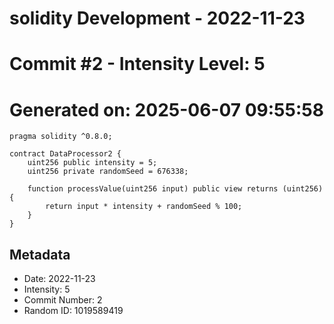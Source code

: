 ﻿# solidity Development - 2022-11-23
# Commit #2 - Intensity Level: 5
# Generated on: 2025-06-07 09:55:58
```solidity
pragma solidity ^0.8.0;

contract DataProcessor2 {
    uint256 public intensity = 5;
    uint256 private randomSeed = 676338;

    function processValue(uint256 input) public view returns (uint256) {
        return input * intensity + randomSeed % 100;
    }
}
```
## Metadata
- Date: 2022-11-23
- Intensity: 5
- Commit Number: 2
- Random ID: 1019589419

